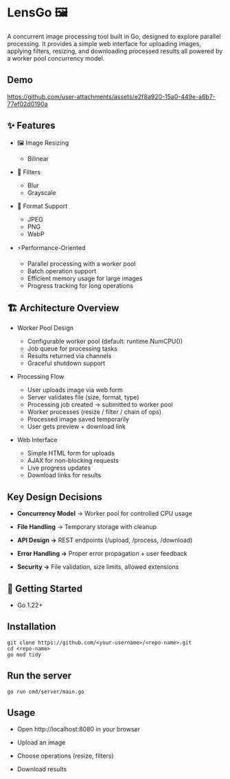 # LensGo 🖼️ 

A concurrent image processing tool built in Go, designed to explore parallel processing. It provides a simple web interface for uploading images, applying filters, resizing, and downloading processed results  all powered by a worker pool concurrency model. 


## Demo
https://github.com/user-attachments/assets/e2f8a920-15a0-449e-a6b7-77ef02d0190a


## ✨ Features
- 🖼️ Image Resizing
   - Bilinear
 - 🎨 Filters
   - Blur
   - Grayscale

- 📂 Format Support
  - JPEG
  - PNG
  - WebP
    
- ⚡Performance-Oriented
  - Parallel processing with a worker pool
  - Batch operation support
  - Efficient memory usage for large images
  - Progress tracking for long operations
 
## 🏗️ Architecture Overview
- Worker Pool Design
  - Configurable worker pool (default: runtime.NumCPU())
  - Job queue for processing tasks
  - Results returned via channels
  - Graceful shutdown support

- Processing Flow
  - User uploads image via web form
  - Server validates file (size, format, type)
  - Processing job created → submitted to worker pool
  - Worker processes (resize / filter / chain of ops)
  - Processed image saved temporarily
  - User gets preview + download link

- Web Interface
  - Simple HTML form for uploads
  - AJAX for non-blocking requests
  - Live progress updates
  - Download links for results
 
## Key Design Decisions
- <b>Concurrency Model</b> → Worker pool for controlled CPU usage

- <b>File Handling</b> → Temporary storage with cleanup

- <b>API Design →</b> REST endpoints (/upload, /process, /download)

- <b>Error Handling →</b> Proper error propagation + user feedback

- <b>Security →</b> File validation, size limits, allowed extensions

## 🚀 Getting Started
- Go 1.22+

## Installation
````````````````````
git clone https://github.com/<your-username>/<repo-name>.git
cd <repo-name>
go mod tidy
````````````````````

## Run the server
````````````````````
go run cmd/server/main.go
````````````````````

## Usage

- Open http://localhost:8080 in your browser

- Upload an image

- Choose operations (resize, filters)

- Download results


